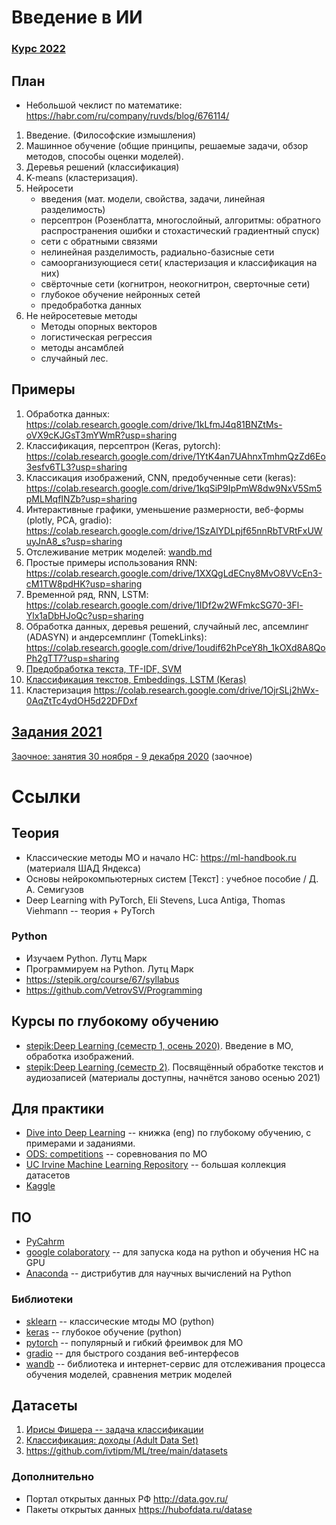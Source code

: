 # Введение в ИИ

### [Курс 2022](2022/readme.md)

## План
- Небольшой чеклист по математике: https://habr.com/ru/company/ruvds/blog/676114/

1. Введение. (Философские измышления)
2. Машинное обучение (общие принципы, решаемые задачи, обзор методов, способы оценки моделей).
3. Деревья решений (классификация)
4. K-means (кластеризация).
5. Нейросети
    - введения (мат. модели, свойства, задачи, линейная разделимость)
    - персептрон (Розенблатта, многослойный, алгоритмы: обратного распространения ошибки и стохастический градиентный спуск)
    - сети с обратными связями
    - нелинейная разделимость, радиально-базисные сети
    - самоорганизующиеся сети( кластеризация и классификация на них)
    - свёрточные сети (когнитрон, неокогнитрон, сверточные сети)
    - глубокое обучение нейронных сетей
    - предобработка данных
6. Не нейросетевые методы
    - Методы опорных векторов
    - логистическая регрессия
    - методы ансамблей
    - случайный лес.

## Примеры
1. Обработка данных: https://colab.research.google.com/drive/1kLfmJ4q81BNZtMs-oVX9cKJGsT3mYWmR?usp=sharing
2. Классификация, персептрон (Keras, pytorch): https://colab.research.google.com/drive/1YtK4an7UAhnxTmhmQzZd6Eo3esfv6TL3?usp=sharing
4. Классикация изображений, CNN, предобученные сети (keras): https://colab.research.google.com/drive/1kqSiP9IpPmW8dw9NxV5Sm5pMLMqfINZb?usp=sharing
1. Интерактивные графики, уменьшение размерности, веб-формы (plotly, PCA, gradio): https://colab.research.google.com/drive/1SzAlYDLpjf65nnRbTVRtFxUWuyJnA8_s?usp=sharing
5. Отслеживание метрик моделей: [wandb.md](wandb.md)
6. Простые примеры использования RNN: https://colab.research.google.com/drive/1XXQgLdECny8MvO8VVcEn3-cM1TW8pdHK?usp=sharing
7. Временной ряд, RNN, LSTM: https://colab.research.google.com/drive/1IDf2w2WFmkcSG70-3Fl-Ylx1aDbHJoQc?usp=sharing
8. Обработка данных, деревья решений, случайный лес, апсемлинг (ADASYN) и андерсемплинг (TomekLinks): https://colab.research.google.com/drive/1oudif62hPceY8h_1kOXd8A8QoPh2gTT7?usp=sharing
9. [Предобработка текста, TF-IDF, SVM](https://github.com/ivtipm/ML/blob/main/examples/text/text_preprocess.md)
10. [Классификация текстов, Embeddings, LSTM (Keras)](https://github.com/ivtipm/ML/blob/main/examples/text/text_keras.md)
11. Кластеризация https://colab.research.google.com/drive/1OjrSLj2hWx-0AqZtTc4ydOH5d22DFDxf


## [Задания 2021](tasks/tasks.md)


[Заочное: занятия 30 ноября - 9 декабря 2020](https://github.com/ivtipm/ML/blob/main/dist2020/lessons.md) (заочное)


# Ссылки
## Теория
- Классические методы МО и начало НС: https://ml-handbook.ru (материаля ШАД Яндекса)
- Основы нейрокомпьютерных систем [Текст] : учебное пособие / Д. А. Семигузов
- Deep Learning with PyTorch, Eli Stevens, Luca Antiga, Thomas Viehmann --  теория + PyTorch

### Python
- Изучаем Python. Лутц Марк
- Программируем на Python. Лутц Марк
- https://stepik.org/course/67/syllabus
- https://github.com/VetrovSV/Programming

## Курсы по глубокому обучению
- [stepik:Deep Learning (семестр 1, осень 2020)](https://stepik.org/course/82177/promo). Введение в МО, обработка изображений.
- [stepik:Deep Learning (семестр 2)](https://stepik.org/course/65855/syllabus). Посвящённый обработке текстов и аудиозаписей (материалы доступны, начнётся заново осенью 2021)

## Для практики
- [Dive into Deep Learning](http://d2l.ai/index.html) -- книжка (eng) по глубокому обучению, с примерами и заданиями.
- [ODS: competitions](http://d2l.ai/index.html) -- соревнования по МО
- [UC Irvine Machine Learning Repository](https://archive.ics.uci.edu/ml/index.php) -- большая коллекция датасетов
- [Kaggle](https://www.kaggle.com/)

## ПО
- [PyCahrm](https://www.jetbrains.com/ru-ru/pycharm/download/)
- [google colaboratory](https://colab.research.google.com) -- для запуска кода на python и обучения НС на GPU
- [Anaconda](https://www.anaconda.com/products/individual) -- дистрибутив для научных вычислений на Python

### Библиотеки
- [sklearn](https://scikit-learn.org/stable/) -- классические мтоды МО (python)
- [keras](https://keras.io/) -- глубокое обучение (python)
- [pytorch](https://pytorch.org/) -- популярный и гибкий фреимвок для МО
- [gradio](https://gradio.app/getting_started/) -- для быстрого создания веб-интерфесов
- [wandb](https://wandb.ai/site) -- библиотека и интернет-сервис для отслеживания процесса обучения моделей, сравнения метрик моделей

## Датасеты
1. [Ирисы Фишера -- задача классификации](https://archive.ics.uci.edu/ml/datasets/iris)
2. [Классификация: доходы (Adult Data Set)](https://archive.ics.uci.edu/ml/datasets/adult)
3. https://github.com/ivtipm/ML/tree/main/datasets

### Дополнительно
- Портал открытых данных РФ http://data.gov.ru/
- Пакеты открытых данных https://hubofdata.ru/datase
